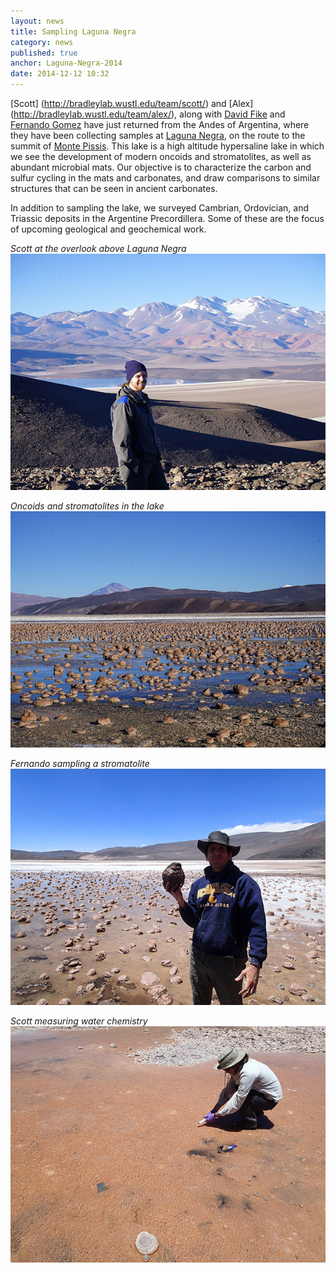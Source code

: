 ```yaml
---
layout: news
title: Sampling Laguna Negra
category: news 
published: true 
anchor: Laguna-Negra-2014
date: 2014-12-12 10:32
---
```


[Scott] (http://bradleylab.wustl.edu/team/scott/) and [Alex] (http://bradleylab.wustl.edu/team/alex/), along with [David Fike](http://biogeochem.wustl.edu/?page_id=5) and [Fernando Gomez](http://www.efn.uncor.edu/investigacion/LACS/fernando.htm) have just returned from the Andes of Argentina, where they have been collecting samples at [Laguna Negra](https://www.google.com/maps/@-27.6402809,-68.5762433,28937m/data=!3m1!1e3), on the route to the summit of [Monte Pissis](http://en.wikipedia.org/wiki/Monte_Pissis). This lake is a high altitude hypersaline lake in which we see the development of modern oncoids and stromatolites, as well as abundant microbial mats. Our objective is to characterize the carbon and sulfur cycling in the mats and carbonates, and draw comparisons to similar structures that can be seen in ancient carbonates. 

In addition to sampling the lake, we surveyed Cambrian, Ordovician, and Triassic deposits in the Argentine Precordillera. Some of these are the focus of upcoming geological and geochemical work. 

*Scott at the overlook above Laguna Negra*    
![Scott at the overlook above Laguna Negra](/news/images/20141205_01.jpg)   

*Oncoids and stromatolites in the lake*    
![Oncoids and stromatolites in the lake](/news/images/20141205_02.jpg)


*Fernando sampling a stromatolite*    
![Fernando sampling a stromatolite](/news/images/20141205_03.jpg)  

*Scott measuring water chemistry*    
![Scott measuring water chemistry](/news/images/20141205_04.jpg)  